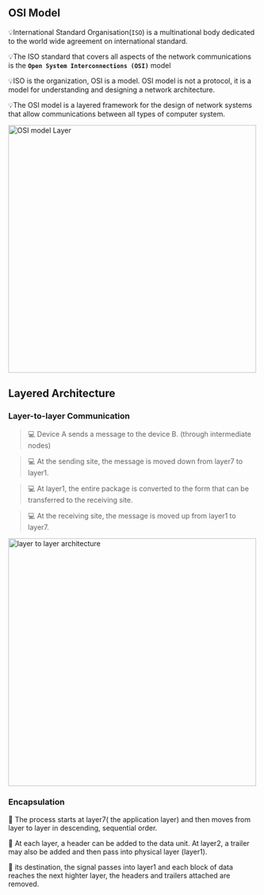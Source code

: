## OSI Model

💡International Standard Organisation(`ISO`) is a multinational body dedicated to the world wide agreement on international standard.

💡The ISO standard that covers all aspects of the network communications is the **`Open System Interconnections (OSI)`** model

💡ISO is the organization, OSI is a model. OSI model is not a protocol, it is a model for understanding and designing a network architecture.

💡The OSI model is a layered framework for the design of network systems that allow communications between all types of computer system.

<img src="https://github.com/yoon-thiri04/computer-network-lectures/assets/152978538/3807d5bd-4c57-4cef-bb1b-3baebea437e3" alt="OSI model Layer" width="500" text-align="center" />


## Layered Architecture
### Layer-to-layer Communication
> 💻 Device A sends a message to the device B. (through intermediate nodes)

> 💻 At the sending site, the message is moved down from layer7 to layer1.

> 💻 At layer1, the entire package is converted to the form that can be transferred to the receiving site.

> 💻 At the receiving site, the message is moved up from layer1 to layer7.

<img src="https://github.com/yoon-thiri04/computer-network-lectures/assets/152978538/f490b78d-c6a4-4de1-8863-5cdeba44b3e9" alt="layer to layer architecture" width="500"/>

### Encapsulation
🔗 The process starts at layer7( the application layer) and then moves from layer to layer in descending, sequential order.

🔗 At each layer, a header can be added to the data unit. At layer2, a trailer may also be added and then pass into physical layer (layer1).

🔗 its destination, the signal passes into layer1 and each block of data reaches the next highter layer, the headers and trailers attached are removed.



